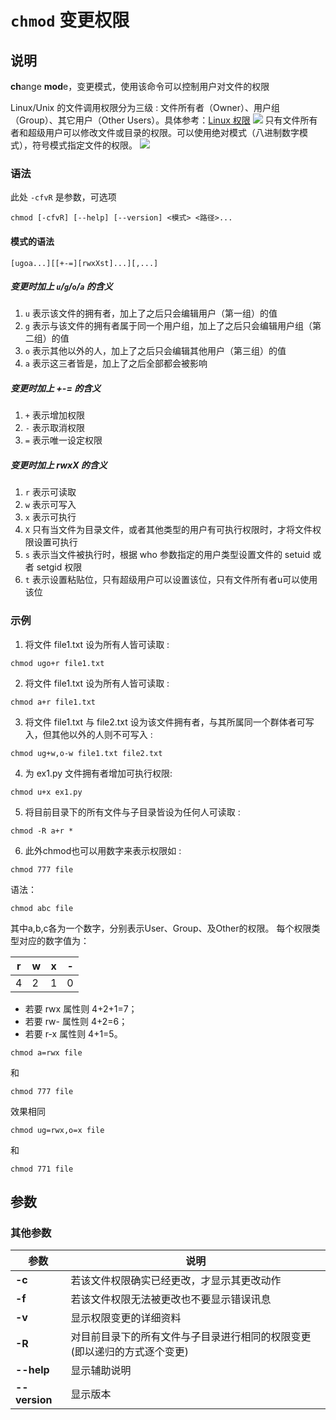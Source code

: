 # `chmod` 变更权限

## 说明

**ch**ange **mod**e，变更模式，使用该命令可以控制用户对文件的权限

Linux/Unix 的文件调用权限分为三级 : 文件所有者（Owner）、用户组（Group）、其它用户（Other Users）。具体参考：[Linux 权限](Linux%20%E6%9D%83%E9%99%90.md)
![](image_20211012135645.png)
只有文件所有者和超级用户可以修改文件或目录的权限。可以使用绝对模式（八进制数字模式），符号模式指定文件的权限。
![](image_20211012140400.png)

### 语法

此处 `-cfvR` 是参数，可选项

```shell
chmod [-cfvR] [--help] [--version] <模式> <路径>...
```

#### 模式的语法

```shell
[ugoa...][[+-=][rwxXst]...][,...]
```

##### 变更时加上 `u`/`g`/`o`/`a` 的含义
1. `u` 表示该文件的拥有者，加上了之后只会编辑用户（第一组）的值
2. `g` 表示与该文件的拥有者属于同一个用户组，加上了之后只会编辑用户组（第二组）的值
3. `o` 表示其他以外的人，加上了之后只会编辑其他用户（第三组）的值
4. `a` 表示这三者皆是，加上了之后全部都会被影响

##### 变更时加上 +-= 的含义
1. `+` 表示增加权限
2. `-` 表示取消权限
3. `=` 表示唯一设定权限

##### 变更时加上 rwxX 的含义
1. `r` 表示可读取
2. `w` 表示可写入
3. `x` 表示可执行
4. `X` 只有当文件为目录文件，或者其他类型的用户有可执行权限时，才将文件权限设置可执行
5. `s` 表示当文件被执行时，根据 who 参数指定的用户类型设置文件的 setuid 或者 setgid 权限
6. `t` 表示设置粘贴位，只有超级用户可以设置该位，只有文件所有者u可以使用该位

### 示例

1. 将文件 file1.txt 设为所有人皆可读取 :

```shell
chmod ugo+r file1.txt
```

2. 将文件 file1.txt 设为所有人皆可读取 :

```shell
chmod a+r file1.txt
```

3. 将文件 file1.txt 与 file2.txt 设为该文件拥有者，与其所属同一个群体者可写入，但其他以外的人则不可写入 :

```shell
chmod ug+w,o-w file1.txt file2.txt
```

4. 为 ex1.py 文件拥有者增加可执行权限:

```shell
chmod u+x ex1.py
```

5. 将目前目录下的所有文件与子目录皆设为任何人可读取 :

```shell
chmod -R a+r *
```

6. 此外chmod也可以用数字来表示权限如 :

```shell
chmod 777 file
```

语法：

```shell
chmod abc file
```

其中a,b,c各为一个数字，分别表示User、Group、及Other的权限。
每个权限类型对应的数字值为：

| r    | w    | x    | -    |
| ---- | ---- | ---- | ---- |
| 4    | 2    | 1    | 0    |

-   若要 rwx 属性则 4+2+1=7；
-   若要 rw- 属性则 4+2=6；
-   若要 r-x 属性则 4+1=5。

```shell
chmod a=rwx file
```

和

```shell
chmod 777 file
```

效果相同

```shell
chmod ug=rwx,o=x file
```

和

```shell
chmod 771 file
```

## 参数

### 其他参数

| 参数 | 说明 | 
| -----| -----|
| **-c** | 若该文件权限确实已经更改，才显示其更改动作 |
| **-f** | 若该文件权限无法被更改也不要显示错误讯息 |
| **-v** | 显示权限变更的详细资料 |
| **-R** | 对目前目录下的所有文件与子目录进行相同的权限变更(即以递归的方式逐个变更) |
| **--help** | 显示辅助说明 |
| **--version** | 显示版本 |